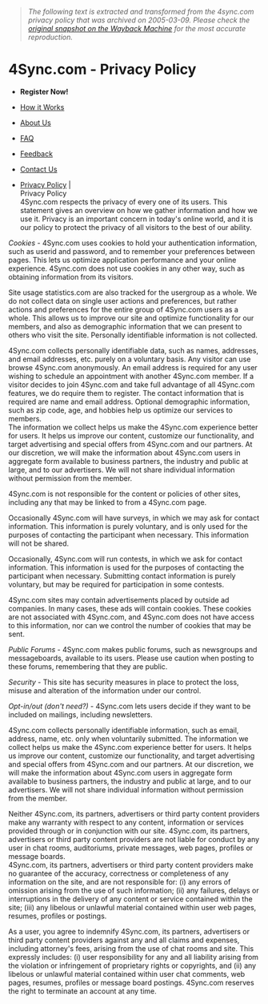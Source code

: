 > *The following text is extracted and transformed from the 4sync.com privacy policy that was archived on 2005-03-09. Please check the [original snapshot on the Wayback Machine](https://web.archive.org/web/20050309070836id_/http%3A//www.4sync.com/forsync/privacy.asp) for the most accurate reproduction.*

# 4Sync.com - Privacy Policy

  

* **Register Now!**  

* [How it Works](https://web.archive.org/forsync/howitworks.asp)  

* [About Us](https://web.archive.org/forsync/about.asp)  

* [FAQ](https://web.archive.org/forsync/faq.asp)  

* [Feedback](https://web.archive.org/forsync/feedback.asp)  

* [Contact Us](https://web.archive.org/forsync/contact.asp)  

* [Privacy Policy](https://web.archive.org/forsync/privacy.asp)
|    
Privacy Policy   
4Sync.com respects the privacy of every one of its users. This statement gives an overview on how we gather information and how we use it. Privacy is an important concern in today's online world, and it is our policy to protect the privacy of all visitors to the best of our ability. 

_Cookies -_ 4Sync.com uses cookies to hold your authentication information, such as userid and password, and to remember your preferences between pages. This lets us optimize application performance and your online experience. 4Sync.com does not use cookies in any other way, such as obtaining information from its visitors. 

Site usage statistics.com are also tracked for the usergroup as a whole. We do not collect data on single user actions and preferences, but rather actions and preferences for the entire group of 4Sync.com users as a whole. This allows us to improve our site and optimize functionality for our members, and also as demographic information that we can present to others who visit the site. Personally identifiable information is not collected. 

4Sync.com collects personally identifiable data, such as names, addresses, and email addresses, etc. purely on a voluntary basis. Any visitor can use browse 4Sync.com anonymously. An email address is required for any user wishing to schedule an appointment with another 4Sync.com member. If a visitor decides to join 4Sync.com and take full advantage of all 4Sync.com features, we do require them to register. The contact information that is required are name and email address. Optional demographic information, such as zip code, age, and hobbies help us optimize our services to members.   
The information we collect helps us make the 4Sync.com experience better for users. It helps us improve our content, customize our functionality, and target advertising and special offers from 4Sync.com and our partners. At our discretion, we will make the information about 4Sync.com users in aggregate form available to business partners, the industry and public at large, and to our advertisers. We will not share individual information without permission from the member. 

4Sync.com is not responsible for the content or policies of other sites, including any that may be linked to from a 4Sync.com page. 

Occasionally 4Sync.com will have surveys, in which we may ask for contact information. This information is purely voluntary, and is only used for the purposes of contacting the participant when necessary. This information will not be shared. 

Occasionally, 4Sync.com will run contests, in which we ask for contact information. This information is used for the purposes of contacting the participant when necessary. Submitting contact information is purely voluntary, but may be required for participation in some contests. 

4Sync.com sites may contain advertisements placed by outside ad companies. In many cases, these ads will contain cookies. These cookies are not associated with 4Sync.com, and 4Sync.com does not have access to this information, nor can we control the number of cookies that may be sent. 

_Public Forums_ \- 4Sync.com makes public forums, such as newsgroups and messageboards, available to its users. Please use caution when posting to these forums, remembering that they are public. 

_Security_ \- This site has security measures in place to protect the loss, misuse and alteration of the information under our control. 

_Opt-in/out (don't need?)_ \- 4Sync.com lets users decide if they want to be included on mailings, including newsletters. 

4Sync.com collects personally identifiable information, such as email, address, name, etc. only when voluntarily submitted. The information we collect helps us make the 4Sync.com experience better for users. It helps us improve our content, customize our functionality, and target advertising and special offers from 4Sync.com and our partners. At our discretion, we will make the information about 4Sync.com users in aggregate form available to business partners, the industry and public at large, and to our advertisers. We will not share individual information without permission from the member. 

Neither 4Sync.com, its partners, advertisers or third party content providers make any warranty with respect to any content, information or services provided through or in conjunction with our site. 4Sync.com, its partners, advertisers or third party content providers are not liable for conduct by any user in chat rooms, auditoriums, private messages, web pages, profiles or message boards.   
4Sync.com, its partners, advertisers or third party content providers make no guarantee of the accuracy, correctness or completeness of any information on the site, and are not responsible for: (i) any errors of omission arising from the use of such information; (ii) any failures, delays or interruptions in the delivery of any content or service contained within the site; (iii) any libelous or unlawful material contained within user web pages, resumes, profiles or postings. 

As a user, you agree to indemnify 4Sync.com, its partners, advertisers or third party content providers against any and all claims and expenses, including attorney's fees, arising from the use of chat rooms and site. This expressly includes: (i) user responsibility for any and all liability arising from the violation or infringement of proprietary rights or copyrights, and (ii) any libelous or unlawful material contained within user chat comments, web pages, resumes, profiles or message board postings. 4Sync.com reserves the right to terminate an account at any time. 
